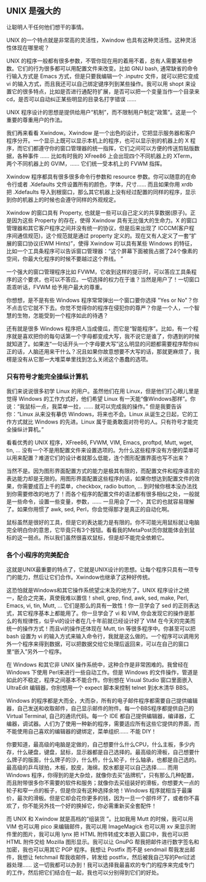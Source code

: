 ## UNIX 是强大的

让聪明人干任何他们想干的事情。

UNIX 的一个特点就是非常高的灵活性，Xwindow
也具有这种灵活性。这种灵活性体现在哪里呢？

UNIX
的程序一般都有很多参数，不管你现在用的着用不着，总有人需要某些参数。它们的行为很多都可以用配置文件来改变。比如
GNU bash, 通常缺省的命令行输入方式是 Emacs 方式，但是只要我编辑一个
.inputrc 文件，就可以把它变成 vi
的输入方式，而且我还可以自己绑定键序列到某些操作。我可以用 shopt
来设置它的很多特点，比如是否进行通配符扩展，是否可以把一个变量当作一个目录来cd，是否可以自动纠正某些明显的目录名打字错误
……

UNIX
程序设计的思想是提供给用户“机制”，而不限制用户制定“政策”。这是一个重要的尊重用户的作法。

我们再来看看 Xwindow。Xwindow
是一个出色的设计，它把显示服务器和客户程序分开。一个显示上既可以显示本机上的程序，也可以显示别的机器上的
X
程序，而它们都遵守你的窗口管理器的统一指挥，它们之间可以方便的传送剪贴版数据，各种事件
…… 比如有时我的 XFree86 上会出现四个不同机器上的 XTerm，两个不同机器上的
GVIM，…… 它们统一受本机上的 FVWM 指挥。

Xwindow 程序都具有很多很多命令行参数和 resource
参数。你可以随意的在命令行或者 .Xdefaults
文件设置所有的颜色，字体，尺寸…… 而且如果你用 xrdb 把 .Xdefaults
导入到根窗口，那么其它机器上没有经过配置的同样的程序，显示到你的机器上的时候也会遵守同样的外观规定。

Xwindow 的窗口具有 Property,
也就是一些可以自己定义的共享数据(原子)。正是因为这些 Property
的存在，使得 Xwindow 具有无比强大的生命力。X
的窗口管理器和其它客户程序之间并没有统一的协议，但是后来出现了
ICCCM(客户程序间通信规范)，这个规范就是通过 property
定义的。现在又有人定义了一套“扩展的窗口协议(EWM Hints)”，使得 Xwindow
可以具有某些 Windows
的特征，比如一个工具条程序可以告诉窗口管理器：“这个屏幕下面被我占据了24个像素的空间，你最大化程序的时候不要越过这个界线。
”

一个强大的窗口管理程序比如
FVWM，它收到这样的提示时，可以答应工具条程序的这个要求，也可以不答应。一切选择的权力在于谁？当然是用户了！一切窗口乖乖听话，FVWM
给予用户最大的尊重。

你想想，是不是有些 Windows 程序常常弹出一个窗口要你选择 "Yes or
No"？你不点击它它就不下去。你觉不觉得你的程序在侵犯你的尊严？你是一个人，一个智慧的生物，怎能受到一个程序如此的待遇？

还有就是很多 Windows
程序把人当成傻瓜，而它是“智能程序”。比如，有一个程序就是喜欢把你的每句话第一个字母都变成大写，我不说它是谁了，你遇到的时候就知道了。如果连“一句话开头一个字母要大写”这么明显的问题都需要程序帮你纠正的话，人脑还用来干什么？况且如果你故意想要不大写的话，那就更麻烦了，我楞是没有从它那一大堆菜单里找到怎么关闭这个愚蠢的选项。

### 只有符号才能完全操纵计算机

我们来说说很多初学 Linux 的用户。虽然他们在用
Linux，但是他们打心眼儿里是觉得 Windows 的工作方式好，他们希望 Linux
有一天能“像Windows那样”。你说：“我鼠标一点，我菜单一拉，……
就可以完成我的操作。” 但是我要告诉你：“Linux 从来没有摹仿
Windows，将来也不会。Linux 从诞生之日起，它的工作方式就比 Windows
的先进。Linux 属于能勇敢面对符号的人。只有符号才能完全操纵计算机。”

看看优秀的 UNIX 程序，XFree86, FVWM, VIM, Emacs, proftpd, Mutt, wget,
tin, ...
没有一个不是用配置文件来设置选项的。为什么这些程序没有方便的菜单可以用来配置？难道它们的设计者就那么低能，连个图形配置界面也写不出来？

当然不是。因为图形界面配置方式的能力是极其有限的，而配置文件和程序语言的表达能力却是无限的。用图形界面配置这些程序的话，如果你想达到配置文件的效果，你需要成百上千的菜单，checkbox,
radio button, ...
到时候你根本没办法找到你需要修改的地方了！而各个程序的配置文件的语法都有很多相似之处，一般就是一些命令，设置一些变量，参数，……
一旦用会了一个，其它的也就容易理解了。如果你用惯了 awk, sed,
Perl，你会觉得那才是真正的自动化啊。

鼠标虽然是很好的工具，但是它的表达能力是有限的。你不可能光用鼠标就让电脑完全明白你的意思，它毕竟只有3个按钮。看看我的MetaPost页你就能体会到鼠标的这一弱点。所以我们虽然很喜欢鼠标，但是却不能完全依赖它。

### 各个小程序的完美配合

这就是UNIX最重要的特点了，它就是UNIX设计的思想。让每个程序只具有一项专门的能力，然后让它们合作。Xwindow也继承了这种好传统。

这恐怕就是Windows和其它操作系统望尘末及的地方了。UNIX
程序设计之统一，配合之完美，真使我难以置信！shell, grep, find, awk, sed,
make, Perl, Emacs, vi, tin, Mutt, ...
它们是那么的具有一致性！你一旦学会了 sed
的正则表达式，其它程序基本上都能用了。你一旦学会了 vi 和 VIM,
你会发现它的操作是那么的有规律性，似乎vi的设计者在几十年前就已经设计好了
VIM 在今天的完美而统一的操作方式！而且vi的操作还体现在 Mutt, tin
等很多程序中。你甚至可以把 bash 设置为 vi
的输入方式来输入命令行，我就是这么做的。一个程序可以调用另外一个程序来得到数据，可以把数据交给它处理后返回来，可以在自己的窗口里“嵌入”另外一个程序。

在 Windows 和其它非 UNIX 操作系统中，这种合作是非常困难的。我曾经在
Windows 下使用 Perl来进行一些自动工作。但是 Windows
的文件操作，管道是如此的不稳定，程序之间基本不能合作。你别想在 Visual
Studio 窗口里面嵌入 UltraEdit 编辑器，你别想用一个 expect 脚本来控制
telnet 到水木清华 BBS。

Windows
的程序都是大而全，大而杂，所有的电子邮件程序都需要自己提供编辑器，自己发送和收取邮件，自己显示邮件的附件。每一个BBS程序都提供自己的Virtual
Terminal, 自己的通讯代码。每一个 IDE
都自己提供编辑器，编译器，汇编器，调试器。人们为了使用一种新的程序，需要适应所有这些它提供的界面，而不能使用自己喜欢的编辑器的键绑定，菜单组织……
不能 DIY！

你要知道，最高级的电脑是定做的，自己想要什么什么CPU，什么主板，多少内存，什么硬盘，键盘，鼠标，显示器都是自己选择的。最高级的滑板，自己想要什么牌子的版面，什么牌子的沙，什么桥，什么轮子，什么轴承，也都是自己选的。最高级的乒乓球拍，木板，胶皮，海绵，胶水都是可以自己选择……
而用 Windows
程序，你得到的是大杂烩，就像你去买“品牌机”，只有那么几种配置，而且附带很多你不需要的软件和服务；就像你去买组装好的滑板，你想要大一点的轮子和窄一点的板子，但是你没有这种选择余地！Windows
程序就相当于最廉价，最次的滑板。但是它却会花你更多的钱，因为一旦一个部件坏了，或者你不喜欢了，你不能另外找一个好的换掉它，你必需重新买全套配件！

而 UNIX 和 Xwindow 就是高档的“组装货 ”。比如我用 Mutt 的时候，我可以用
VIM 也可以用 pico 来编辑邮件，我可以用 ImageMagick 也可以用 xv
来显示附件里的图片，我可以用 lynx 把 HTML
附件转成文本嵌入窗口中，我也可以把 HTML 附件交给 Mozilla
图形显示。我可以让 GnuPG 帮我把邮件进行数字签名和加密，我也可以用其它
PGP 程序。我想让 Postfix 而不是 sendmail 帮我发出邮件，我想让 fetchmail
帮我收邮件，转发给 postfix，然后被我自己写的Perl过滤器处理……
这一切我都可以办到！我可以选择我最喜欢的专门的程序来完成专门的工作，然后把它们结合在一起，我也可以分别得到它们的好处。

